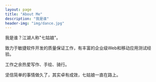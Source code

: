 ```yaml
---
layout: page
title: "About Me"
description: "我是谁" 
header-img: "img/dance.jpg"
---
```


我是谁？江湖人称"七姑娘"。

致力于敏捷软件开发的质量保证工作，有丰富的企业级Web和移动应用测试经验。

工作之余热爱写作、手绘、骑行。

坚信简单的事情做久了，其实卓有成效，七姑娘一直在路上。





